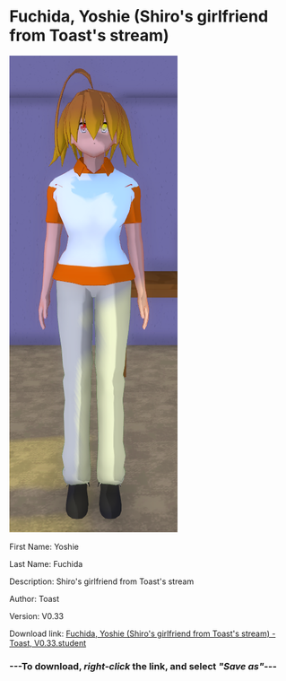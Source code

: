 # Fuchida, Yoshie (Shiro's girlfriend from Toast's stream)

<img src = "https://raw.githubusercontent.com/Arbiter1223/Daigaku-Gurashi-Custom-Students/master/Students/Files/Fuchida%2C%20Yoshie%20(Shiro's%20girlfriend%20from%20Toast's%20stream).png">

First Name: Yoshie

Last Name: Fuchida

Description: Shiro's girlfriend from Toast's stream

Author: Toast

Version: V0.33

Download link: <a href="https://raw.githubusercontent.com/Arbiter1223/Daigaku-Gurashi-Custom-Students/master/Students/Files/Fuchida%2C%20Yoshie%20(Shiro's%20girlfriend%20from%20Toast's%20stream)%20-%20Toast%2C%20V0.33.student">Fuchida, Yoshie (Shiro's girlfriend from Toast's stream) - Toast, V0.33.student</a>

### ---**To download, _right-click_ the link, and select _"Save as"_**---
